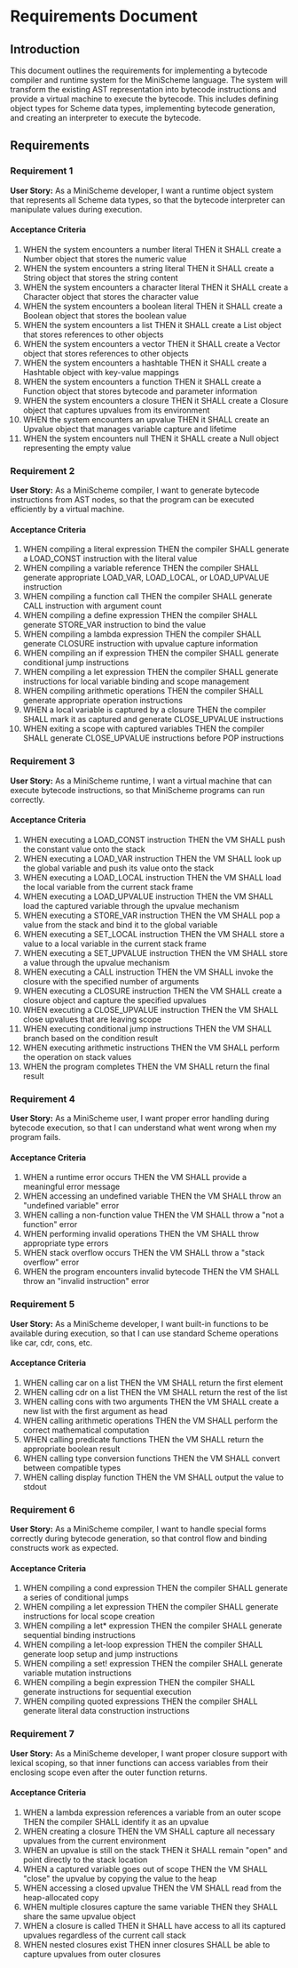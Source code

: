 # Requirements Document

## Introduction

This document outlines the requirements for implementing a bytecode compiler and runtime system for the MiniScheme language. The system will transform the existing AST representation into bytecode instructions and provide a virtual machine to execute the bytecode. This includes defining object types for Scheme data types, implementing bytecode generation, and creating an interpreter to execute the bytecode.

## Requirements

### Requirement 1

**User Story:** As a MiniScheme developer, I want a runtime object system that represents all Scheme data types, so that the bytecode interpreter can manipulate values during execution.

#### Acceptance Criteria

1. WHEN the system encounters a number literal THEN it SHALL create a Number object that stores the numeric value
2. WHEN the system encounters a string literal THEN it SHALL create a String object that stores the string content
3. WHEN the system encounters a character literal THEN it SHALL create a Character object that stores the character value
4. WHEN the system encounters a boolean literal THEN it SHALL create a Boolean object that stores the boolean value
5. WHEN the system encounters a list THEN it SHALL create a List object that stores references to other objects
6. WHEN the system encounters a vector THEN it SHALL create a Vector object that stores references to other objects
7. WHEN the system encounters a hashtable THEN it SHALL create a Hashtable object with key-value mappings
8. WHEN the system encounters a function THEN it SHALL create a Function object that stores bytecode and parameter information
9. WHEN the system encounters a closure THEN it SHALL create a Closure object that captures upvalues from its environment
10. WHEN the system encounters an upvalue THEN it SHALL create an Upvalue object that manages variable capture and lifetime
11. WHEN the system encounters null THEN it SHALL create a Null object representing the empty value

### Requirement 2

**User Story:** As a MiniScheme compiler, I want to generate bytecode instructions from AST nodes, so that the program can be executed efficiently by a virtual machine.

#### Acceptance Criteria

1. WHEN compiling a literal expression THEN the compiler SHALL generate a LOAD_CONST instruction with the literal value
2. WHEN compiling a variable reference THEN the compiler SHALL generate appropriate LOAD_VAR, LOAD_LOCAL, or LOAD_UPVALUE instruction
3. WHEN compiling a function call THEN the compiler SHALL generate CALL instruction with argument count
4. WHEN compiling a define expression THEN the compiler SHALL generate STORE_VAR instruction to bind the value
5. WHEN compiling a lambda expression THEN the compiler SHALL generate CLOSURE instruction with upvalue capture information
6. WHEN compiling an if expression THEN the compiler SHALL generate conditional jump instructions
7. WHEN compiling a let expression THEN the compiler SHALL generate instructions for local variable binding and scope management
8. WHEN compiling arithmetic operations THEN the compiler SHALL generate appropriate operation instructions
9. WHEN a local variable is captured by a closure THEN the compiler SHALL mark it as captured and generate CLOSE_UPVALUE instructions
10. WHEN exiting a scope with captured variables THEN the compiler SHALL generate CLOSE_UPVALUE instructions before POP instructions

### Requirement 3

**User Story:** As a MiniScheme runtime, I want a virtual machine that can execute bytecode instructions, so that MiniScheme programs can run correctly.

#### Acceptance Criteria

1. WHEN executing a LOAD_CONST instruction THEN the VM SHALL push the constant value onto the stack
2. WHEN executing a LOAD_VAR instruction THEN the VM SHALL look up the global variable and push its value onto the stack
3. WHEN executing a LOAD_LOCAL instruction THEN the VM SHALL load the local variable from the current stack frame
4. WHEN executing a LOAD_UPVALUE instruction THEN the VM SHALL load the captured variable through the upvalue mechanism
5. WHEN executing a STORE_VAR instruction THEN the VM SHALL pop a value from the stack and bind it to the global variable
6. WHEN executing a SET_LOCAL instruction THEN the VM SHALL store a value to a local variable in the current stack frame
7. WHEN executing a SET_UPVALUE instruction THEN the VM SHALL store a value through the upvalue mechanism
8. WHEN executing a CALL instruction THEN the VM SHALL invoke the closure with the specified number of arguments
9. WHEN executing a CLOSURE instruction THEN the VM SHALL create a closure object and capture the specified upvalues
10. WHEN executing a CLOSE_UPVALUE instruction THEN the VM SHALL close upvalues that are leaving scope
11. WHEN executing conditional jump instructions THEN the VM SHALL branch based on the condition result
12. WHEN executing arithmetic instructions THEN the VM SHALL perform the operation on stack values
13. WHEN the program completes THEN the VM SHALL return the final result

### Requirement 4

**User Story:** As a MiniScheme user, I want proper error handling during bytecode execution, so that I can understand what went wrong when my program fails.

#### Acceptance Criteria

1. WHEN a runtime error occurs THEN the VM SHALL provide a meaningful error message
2. WHEN accessing an undefined variable THEN the VM SHALL throw an "undefined variable" error
3. WHEN calling a non-function value THEN the VM SHALL throw a "not a function" error
4. WHEN performing invalid operations THEN the VM SHALL throw appropriate type errors
5. WHEN stack overflow occurs THEN the VM SHALL throw a "stack overflow" error
6. WHEN the program encounters invalid bytecode THEN the VM SHALL throw an "invalid instruction" error

### Requirement 5

**User Story:** As a MiniScheme developer, I want built-in functions to be available during execution, so that I can use standard Scheme operations like car, cdr, cons, etc.

#### Acceptance Criteria

1. WHEN calling car on a list THEN the VM SHALL return the first element
2. WHEN calling cdr on a list THEN the VM SHALL return the rest of the list
3. WHEN calling cons with two arguments THEN the VM SHALL create a new list with the first argument as head
4. WHEN calling arithmetic operations THEN the VM SHALL perform the correct mathematical computation
5. WHEN calling predicate functions THEN the VM SHALL return the appropriate boolean result
6. WHEN calling type conversion functions THEN the VM SHALL convert between compatible types
7. WHEN calling display function THEN the VM SHALL output the value to stdout

### Requirement 6

**User Story:** As a MiniScheme compiler, I want to handle special forms correctly during bytecode generation, so that control flow and binding constructs work as expected.

#### Acceptance Criteria

1. WHEN compiling a cond expression THEN the compiler SHALL generate a series of conditional jumps
2. WHEN compiling a let expression THEN the compiler SHALL generate instructions for local scope creation
3. WHEN compiling a let* expression THEN the compiler SHALL generate sequential binding instructions
4. WHEN compiling a let-loop expression THEN the compiler SHALL generate loop setup and jump instructions
5. WHEN compiling a set! expression THEN the compiler SHALL generate variable mutation instructions
6. WHEN compiling a begin expression THEN the compiler SHALL generate instructions for sequential execution
7. WHEN compiling quoted expressions THEN the compiler SHALL generate literal data construction instructions

### Requirement 7

**User Story:** As a MiniScheme developer, I want proper closure support with lexical scoping, so that inner functions can access variables from their enclosing scope even after the outer function returns.

#### Acceptance Criteria

1. WHEN a lambda expression references a variable from an outer scope THEN the compiler SHALL identify it as an upvalue
2. WHEN creating a closure THEN the VM SHALL capture all necessary upvalues from the current environment
3. WHEN an upvalue is still on the stack THEN it SHALL remain "open" and point directly to the stack location
4. WHEN a captured variable goes out of scope THEN the VM SHALL "close" the upvalue by copying the value to the heap
5. WHEN accessing a closed upvalue THEN the VM SHALL read from the heap-allocated copy
6. WHEN multiple closures capture the same variable THEN they SHALL share the same upvalue object
7. WHEN a closure is called THEN it SHALL have access to all its captured upvalues regardless of the current call stack
8. WHEN nested closures exist THEN inner closures SHALL be able to capture upvalues from outer closures